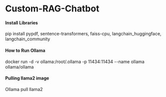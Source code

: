 # Custom-RAG-Chatbot

#### Install Libraries


pip install pypdf, sentence-transformers, faiss-cpu, langchain_huggingface, langchain_community

#### How to Run Ollama
docker run -d -v ollama:/root/.ollama -p 11434:11434 --name ollama ollama/ollama

#### Pulling llama2 image
Ollama pull llama2

